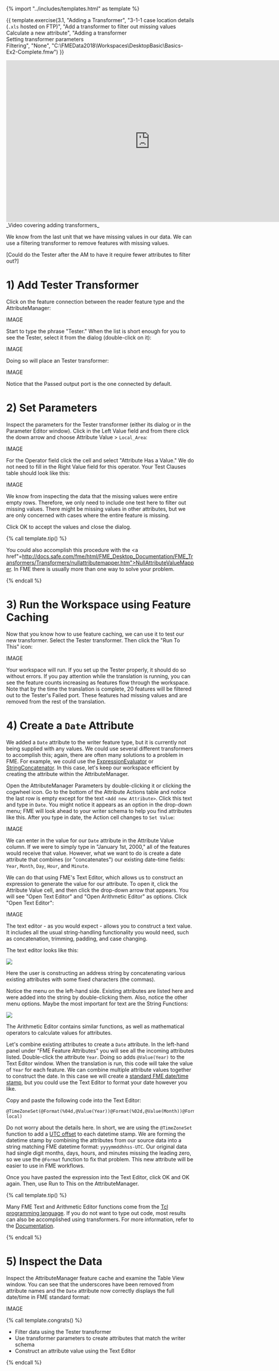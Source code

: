 {% import "../includes/templates.html" as template %}

{{ template.exercise(3.1,
               "Adding a Transformer",
               "3-1-1 case location details (<code>.xls</code> hosted on FTP)",
               "Add a transformer to filter out missing values<br>Calculate a new attribute",
               "Adding a transformer<br>Setting transformer parameters<br>Filtering",
               "None",
               "C:\\FMEData2018\\Workspaces\\DesktopBasic\\Basics-Ex2-Complete.fmw")
}}

<iframe width="770" height="433" src="https://www.youtube.com/embed/?listType=playlist&list=PLFxZDg3GNCguPKqew9ZvqCNZCZOoiwtC5&index=2" frameborder="0" allow="autoplay; encrypted-media" allowfullscreen></iframe>
_Video covering adding transformers_

We know from the last unit that we have missing values in our data. We can use a filtering transformer to remove features with missing values.

[Could do the Tester after the AM to have it require fewer attributes to filter out?]

# 1) Add Tester Transformer

Click on the feature connection between the reader feature type and the AttributeManager:

IMAGE

Start to type the phrase "Tester." When the list is short enough for you to see the Tester, select it from the dialog (double-click on it):

IMAGE

Doing so will place an Tester transformer:

IMAGE

Notice that the Passed output port is the one connected by default.

# 2) Set Parameters

Inspect the parameters for the Tester transformer (either its dialog or in the Parameter Editor window). Click in the Left Value field and from there click the down arrow and choose Attribute Value &gt; `Local_Area`:

IMAGE

For the Operator field click the cell and select "Attribute Has a Value." We do not need to fill in the Right Value field for this operator. Your Test Clauses table should look like this:

IMAGE

We know from inspecting the data that the missing values were entire empty rows. Therefore, we only need to include one test here to filter out missing values. There might be missing values in other attributes, but we are only concerned with cases where the entire feature is missing.

Click OK to accept the values and close the dialog.

{% call template.tip() %}

You could also accomplish this procedure with the <a href"=http://docs.safe.com/fme/html/FME_Desktop_Documentation/FME_Transformers/Transformers/nullattributemapper.htm">NullAttributeValueMapper</a>. In FME there is usually more than one way to solve your problem.

{% endcall %}

# 3) Run the Workspace using Feature Caching

Now that you know how to use feature caching, we can use it to test our new transformer. Select the Tester transformer. Then click the "Run To This" icon:

IMAGE

Your workspace will run. If you set up the Tester properly, it should do so without errors. If you pay attention while the translation is running, you can see the feature counts increasing as features flow through the workspace. Note that by the time the translation is complete, 20 features will be filtered out to the Tester's Failed port. These features had missing values and are removed from the rest of the translation.

# 4) Create a `Date` Attribute

We added a `Date` attribute to the writer feature type, but it is currently not being supplied with any values. We could use several different transformers to accomplish this; again, there are often many solutions to a problem in FME. For example, we could use the [ExpressionEvaluator](http://docs.safe.com/fme/html/FME_Desktop_Documentation/FME_Transformers/Transformers/expressionevaluator.htm) or [StringConcatenator](http://docs.safe.com/fme/html/FME_Desktop_Documentation/FME_Transformers/Transformers/stringconcatenator.htm). In this case, let's keep our workspace efficient by creating the attribute within the AttributeManager.

Open the AttributeManager Parameters by double-clicking it or clicking the cogwheel icon. Go to the bottom of the Attribute Actions table and notice the last row is empty except for the text `<Add new Attribute>`. Click this text and type in `Date`. You might notice it appears as an option in the drop-down menu; FME will look ahead to your writer schema to help you find attributes like this. After you type in date, the Action cell changes to `Set Value`:

IMAGE

We can enter in the value for our `Date` attribute in the Attribute Value column. If we were to simply type in "January 1st, 2000," all of the features would receive that value. However, what we want to do is create a date attribute that combines (or "concatenates") our existing date-time fields: `Year`, `Month`, `Day`, `Hour`, and `Minute`.

We can do that using FME's Text Editor, which allows us to construct an expression to generate the value for our attribute. To open it, click the Attribute Value cell, and then click the drop-down arrow that appears. You will see "Open Text Editor" and "Open Arithmetic Editor" as options. Click "Open Text Editor":

IMAGE

The text editor - as you would expect - allows you to construct a text value. It includes all the usual string-handling functionality you would need, such as concatenation, trimming, padding, and case changing.

The text editor looks like this:

![](./Images/Img4.016.AttributeManagerTextEdit.png)

Here the user is constructing an address string by concatenating various existing attributes with some fixed characters (the commas).

Notice the menu on the left-hand side. Existing attributes are listed here and were added into the string by double-clicking them. Also, notice the other menu options. Maybe the most important for text are the String Functions:

![](./Images/Img4.017.AttributeManagerTextEditStrings.png)

The Arithmetic Editor contains similar functions, as well as mathematical operators to calculate values for attributes.

Let's combine existing attributes to create a `Date` attribute. In the left-hand panel under "FME Feature Attributes" you will see all the incoming attributes listed. Double-click the attribute `Year`. Doing so adds `@Value(Year)` to the Text Editor window. When the translation is run, this code will take the value of `Year` for each feature. We can combine multiple attribute values together to construct the date. In this case we will create a [standard FME date/time stamp](https://docs.safe.com/fme/html/FME_Desktop_Documentation/FME_Workbench/!Transformer_Parameters/standard_fme_date_time_format.htm), but you could use the Text Editor to format your date however you like.

Copy and paste the following code into the Text Editor:

```
@TimeZoneSet(@Format(%04d,@Value(Year))@Format(%02d,@Value(Month))@Format(%02d,@Value(Day))@Format(%02d,@Value(Hour))@Format(%02d,@Value(Minute))00, local)
```

Do not worry about the details here. In short, we are using the `@TimeZoneSet` function to add a [UTC offset](https://en.wikipedia.org/wiki/UTC_offset) to each datetime stamp. We are forming the datetime stamp by combining the attributes from our source data into a string matching FME datetime format: `yyyymmddhhss-UTC`. Our original data had single digit months, days, hours, and minutes missing the leading zero, so we use the `@Format` function to fix that problem. This new attribute will be easier to use in FME workflows.

Once you have pasted the expression into the Text Editor, click OK and OK again. Then, use Run to This on the AttributeManager.

{% call template.tip() %}

Many FME Text and Arithmetic Editor functions come from the <a href="https://en.wikipedia.org/wiki/Tcl">Tcl programming language</a>. If you do not want to type out code, most results can also be accomplished using transformers. For more information, refer to the <a href="http://docs.safe.com/fme/html/FME_Desktop_Documentation/FME_Workbench/!Transformer_Parameters/text_editor.htm">Documentation</a>.

{% endcall %}

# 5) Inspect the Data

Inspect the AttributeManager feature cache and examine the Table View window. You can see that the underscores have been removed from attribute names and the `Date` attribute now correctly displays the full date/time in FME standard format:

IMAGE

{% call template.congrats() %}

<ul>
  <li>Filter data using the Tester transformer</li>
  <li>Use transformer parameters to create attributes that match the writer schema</li>
  <li>Construct an attribute value using the Text Editor</li>
</ul>

{% endcall %}
